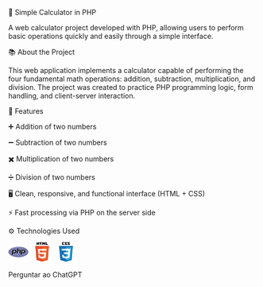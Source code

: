 🧮 Simple Calculator in PHP

A web calculator project developed with PHP, allowing users to perform basic operations quickly and easily through a simple interface.

📚 About the Project

This web application implements a calculator capable of performing the four fundamental math operations: addition, subtraction, multiplication, and division.
The project was created to practice PHP programming logic, form handling, and client-server interaction.

🚀 Features

➕ Addition of two numbers

➖ Subtraction of two numbers

✖️ Multiplication of two numbers

➗ Division of two numbers

🖥️ Clean, responsive, and functional interface (HTML + CSS)

⚡ Fast processing via PHP on the server side

⚙️ Technologies Used
<div style="display: flex; flex-wrap: nowrap; align-items: center; gap: 8px;"> <a href="https://www.php.net/" target="_blank" rel="noreferrer"> <img src="https://raw.githubusercontent.com/devicons/devicon/master/icons/php/php-original.svg" alt="php" width="40" height="40"/> </a> <a href="https://developer.mozilla.org/en-US/docs/Web/HTML" target="_blank" rel="noreferrer"> <img src="https://raw.githubusercontent.com/devicons/devicon/master/icons/html5/html5-original-wordmark.svg" alt="html5" width="40" height="40"/> </a> <a href="https://developer.mozilla.org/en-US/docs/Web/CSS" target="_blank" rel="noreferrer"> <img src="https://raw.githubusercontent.com/devicons/devicon/master/icons/css3/css3-original-wordmark.svg" alt="css3" width="40" height="40"/> </a> </div>








Perguntar ao ChatGPT
